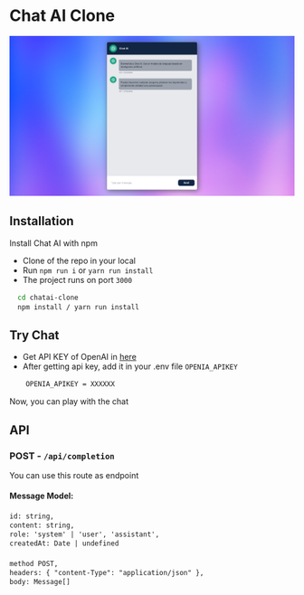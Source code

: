 # Chat AI Clone

![](./public/ChatAI.png)

## Installation

Install Chat AI with npm

- Clone of the repo in your local
- Run `npm run i` or `yarn run install`
- The project runs on port `3000`


```bash
  cd chatai-clone
  npm install / yarn run install
```
    
## Try Chat

- Get API KEY of OpenAI in [here](https://platform.openai.com/playground)
- After getting api key, add it in your .env file `OPENIA_APIKEY`

```bash
    OPENIA_APIKEY = XXXXXX
```

Now, you can play with the chat

## API

### POST - `/api/completion`
You can use this route as endpoint

#### Message Model:
    id: string,   
    content: string,   
    role: 'system' | 'user', 'assistant',  
    createdAt: Date | undefined   
    

#### 
    method POST,  
    headers: { "content-Type": "application/json" }, 
    body: Message[]
